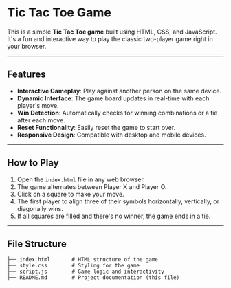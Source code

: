 # Tic Tac Toe Game

This is a simple **Tic Tac Toe game** built using HTML, CSS, and JavaScript. It's a fun and interactive way to play the classic two-player game right in your browser.

---

## Features

- **Interactive Gameplay**: Play against another person on the same device.
- **Dynamic Interface**: The game board updates in real-time with each player's move.
- **Win Detection**: Automatically checks for winning combinations or a tie after each move.
- **Reset Functionality**: Easily reset the game to start over.
- **Responsive Design**: Compatible with desktop and mobile devices.

---

## How to Play

1. Open the `index.html` file in any web browser.
2. The game alternates between Player X and Player O.
3. Click on a square to make your move.
4. The first player to align three of their symbols horizontally, vertically, or diagonally wins.
5. If all squares are filled and there's no winner, the game ends in a tie.

---

## File Structure

```plaintext
├── index.html       # HTML structure of the game
├── style.css        # Styling for the game
├── script.js        # Game logic and interactivity
├── README.md        # Project documentation (this file)


